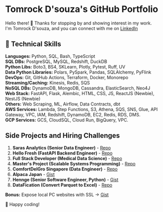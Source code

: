 # Tomrock D'souza's GitHub Portfolio

Hello there! 👋 Thanks for stopping by and showing interest in my work.   
I'm Tomrock D'souza, and you can connect with me on [LinkedIn](https://www.linkedin.com/in/tomrockdsouza/) 

## 🚀 Technical Skills
**Languages:** Python, SQL, Bash, TypeScript  
**SQL DBs:** PostgreSQL, MySQL, Redshift, DuckDB  
**Python Libs:** Boto3, BS4, SKLearn, Plotly, Pytest, Ruff, UV  
**Data Python Libraries:** Polars, PySpark, Pandas, SQLAlchemy, PyFlink  
**DevOps:** Git, GitHub Actions, Terraform, Docker, Monorepo  
**Streaming/Caching:** Kinesis, Redis, SQS  
**NoSQL DBs:** DynamoDB, MongoDB, Cassandra, ElasticSearch, Neo4J  
**Web Stack:** FastAPI, Flask, Alembic, HTML, CSS, JS, ReactJS (Newbie), NestJS (Newbie)  
**Others:** Web Scraping, ML, Airflow, Data Contracts, dbt  
**AWS Services:** Lambda, Step Functions, S3, Athena, SQS, SNS, Glue, API Gateway, VPC, IAM, Redshift, DynamoDB, EC2, Redis, RDS, DMS.  
**GCP Services:** GCS, CloudSQL, Cloud Run, BigQuery, VPC.

## Side Projects and Hiring Challenges
1. **Saras Analytics (Senior Data Engineer)** - [Repo](https://github.com/tomrockdsouza/bigquery-cleaning-challenge)  
2. **Hello Fresh (FastAPI Backend Engineer)** - [Repo](https://github.com/tomrockdsouza/fastapi-challenge)  
3. **Full Stack Developer (Medical Data Science)** - [Repo](https://github.com/tomrockdsouza/medical-imaging-dicom-assignment)  
4. **Master's Project (Scalable Systems Programming)** - [Repo](https://github.com/tomrockdsouza/mrjob-ssp)  
5. **ComfortDelGro Singapore (Data Engineer)** - [Repo](https://github.com/tomrockdsouza/singapore-weather)  
6. **Alpaca Japan** - [Gist](https://gist.github.com/tomrockdsouza/3b4b3f744ade13d7c6cd9ad97a6b25f6)  
7. **Hennge (Senior Software Engineer, Python)** - [Gist](https://gist.github.com/tomrockdsouza/e96af7e590ef3aa9c09761377c5be8cb)  
8. **DataFication (Convert Parquet to Excel)** - [Repo](https://github.com/tomrockdsouza/datafication)  

**Bonus:** Expose local PC websites with SSL → [Gist](https://gist.github.com/tomrockdsouza/d41e6cec7aaa2bbaa3867e1b1ec2430e)  

🚀 Happy coding!
